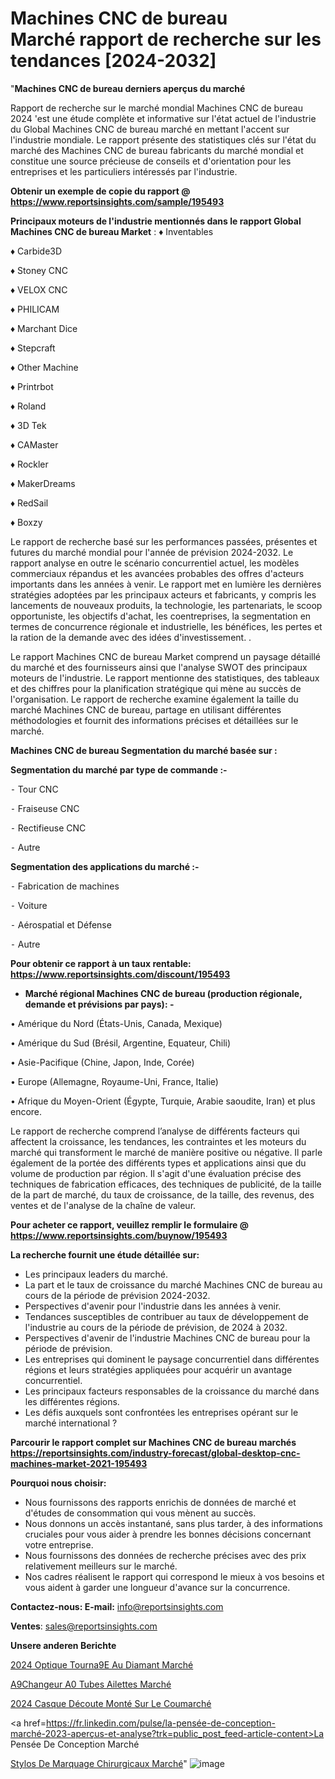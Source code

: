 # Machines CNC de bureau Marché rapport de recherche sur les tendances [2024-2032]

"<strong>Machines CNC de bureau derniers aperçus du marché</strong>

Rapport de recherche sur le marché mondial Machines CNC de bureau 2024 'est une étude complète et informative sur l'état actuel de l'industrie du Global Machines CNC de bureau marché en mettant l'accent sur l'industrie mondiale. Le rapport présente des statistiques clés sur l'état du marché des Machines CNC de bureau fabricants du marché mondial et constitue une source précieuse de conseils et d'orientation pour les entreprises et les particuliers intéressés par l'industrie.

<strong>Obtenir un exemple de copie du rapport @ <a href=https://www.reportsinsights.com/sample/195493>https://www.reportsinsights.com/sample/195493</a></strong>

<strong>Principaux moteurs de l'industrie mentionnés dans le rapport Global Machines CNC de bureau Market</strong> :
♦ Inventables

♦ Carbide3D

♦ Stoney CNC

♦ VELOX CNC

♦ PHILICAM

♦ Marchant Dice

♦ Stepcraft

♦ Other Machine

♦ Printrbot

♦ Roland

♦ 3D Tek

♦ CAMaster

♦ Rockler

♦ MakerDreams

♦ RedSail

♦ Boxzy

Le rapport de recherche basé sur les performances passées, présentes et futures du marché mondial pour l'année de prévision 2024-2032. Le rapport analyse en outre le scénario concurrentiel actuel, les modèles commerciaux répandus et les avancées probables des offres d'acteurs importants dans les années à venir. Le rapport met en lumière les dernières stratégies adoptées par les principaux acteurs et fabricants, y compris les lancements de nouveaux produits, la technologie, les partenariats, le scoop opportuniste, les objectifs d'achat, les coentreprises, la segmentation en termes de concurrence régionale et industrielle, les bénéfices, les pertes et la ration de la demande avec des idées d'investissement. .

Le rapport Machines CNC de bureau Market comprend un paysage détaillé du marché et des fournisseurs ainsi que l'analyse SWOT des principaux moteurs de l'industrie. Le rapport mentionne des statistiques, des tableaux et des chiffres pour la planification stratégique qui mène au succès de l'organisation. Le rapport de recherche examine également la taille du marché Machines CNC de bureau, partage en utilisant différentes méthodologies et fournit des informations précises et détaillées sur le marché.

<strong>Machines CNC de bureau Segmentation du marché basée sur :</strong>

<strong>Segmentation du marché par type de commande :-</strong>

⁃ Tour CNC

⁃ Fraiseuse CNC

⁃ Rectifieuse CNC

⁃ Autre

<strong>Segmentation des applications du marché :-</strong>

⁃ Fabrication de machines

⁃ Voiture

⁃ Aérospatial et Défense

⁃ Autre

<strong>Pour obtenir ce rapport à un taux rentable: <a href=https://www.reportsinsights.com/discount/195493>https://www.reportsinsights.com/discount/195493</a></strong>
<ul>
  <li><strong>Marché régional Machines CNC de bureau (production régionale, demande et prévisions par pays): -</strong></li>
</ul>
• Amérique du Nord (États-Unis, Canada, Mexique)

• Amérique du Sud (Brésil, Argentine, Equateur, Chili)

• Asie-Pacifique (Chine, Japon, Inde, Corée)

• Europe (Allemagne, Royaume-Uni, France, Italie)

• Afrique du Moyen-Orient (Égypte, Turquie, Arabie saoudite, Iran) et plus encore.

Le rapport de recherche comprend l’analyse de différents facteurs qui affectent la croissance, les tendances, les contraintes et les moteurs du marché qui transforment le marché de manière positive ou négative. Il parle également de la portée des différents types et applications ainsi que du volume de production par région. Il s'agit d'une évaluation précise des techniques de fabrication efficaces, des techniques de publicité, de la taille de la part de marché, du taux de croissance, de la taille, des revenus, des ventes et de l'analyse de la chaîne de valeur.

<strong>Pour acheter ce rapport, veuillez remplir le formulaire @   <a href=https://www.reportsinsights.com/buynow/195493>https://www.reportsinsights.com/buynow/195493</a></strong>

<strong>La recherche fournit une étude détaillée sur:</strong>
<ul>
  <li>Les principaux leaders du marché.</li>
  <li>La part et le taux de croissance du marché Machines CNC de bureau au cours de la période de prévision 2024-2032.</li>
  <li>Perspectives d'avenir pour l'industrie dans les années à venir.</li>
  <li>Tendances susceptibles de contribuer au taux de développement de l'industrie au cours de la période de prévision, de 2024 à 2032.</li>
  <li>Perspectives d'avenir de l'industrie Machines CNC de bureau pour la période de prévision.</li>
  <li>Les entreprises qui dominent le paysage concurrentiel dans différentes régions et leurs stratégies appliquées pour acquérir un avantage concurrentiel.</li>
  <li>Les principaux facteurs responsables de la croissance du marché dans les différentes régions.</li>
  <li>Les défis auxquels sont confrontées les entreprises opérant sur le marché international ?</li>
</ul>

<strong>Parcourir le rapport complet sur Machines CNC de bureau marchés <a href=https://reportsinsights.com/industry-forecast/global-desktop-cnc-machines-market-2021-195493>https://reportsinsights.com/industry-forecast/global-desktop-cnc-machines-market-2021-195493</a></strong>

<strong>Pourquoi nous choisir:</strong>
<ul>
  <li>Nous fournissons des rapports enrichis de données de marché et d'études de consommation qui vous mènent au succès.</li>
  <li>Nous donnons un accès instantané, sans plus tarder, à des informations cruciales pour vous aider à prendre les bonnes décisions concernant votre entreprise.</li>
  <li>Nous fournissons des données de recherche précises avec des prix relativement meilleurs sur le marché.</li>
  <li>Nos cadres réalisent le rapport qui correspond le mieux à vos besoins et vous aident à garder une longueur d'avance sur la concurrence.</li>
</ul>
<strong>Contactez-nous:
</strong><strong>E-mail:</strong> <a href=mailto:info@reportsinsights.com>info@reportsinsights.com</a>

<strong>Ventes</strong>: <a href=mailto:sales@reportsinsights.com>sales@reportsinsights.com</a>

<strong>Unsere anderen Berichte</strong>

<a href=https://www.linkedin.com/pulse/2024-optique-tourn%C3%A9e-au-diamant-march%C3%A9-rapport-suojc/>2024 Optique Tourna9E Au Diamant Marché</a>

<a href=https://www.linkedin.com/pulse/%C3%A9changeur-%C3%A0-tubes-ailettes-march%C3%A9-2024-part-croissance-7sjmc/>A9Changeur A0 Tubes Ailettes Marché</a>

<a href=https://www.linkedin.com/pulse/2024-casque-découte-monté-sur-le-coumarché-segmentation-w63sc/>2024 Casque Découte Monté Sur Le Coumarché</a>

<a href=https://fr.linkedin.com/pulse/la-pensée-de-conception-marché-2023-aperçus-et-analyse?trk=public_post_feed-article-content>La Pensée De Conception Marché</a>

<a href=https://www.linkedin.com/pulse/stylos-de-marquage-chirurgicaux-march%C3%A9informations-fiv1f/>Stylos De Marquage Chirurgicaux Marché</a>"
![image](https://github.com/daminid12/RItrends/assets/158430485/a3d17915-7e86-4b6a-aae5-60031a8f9a68)
